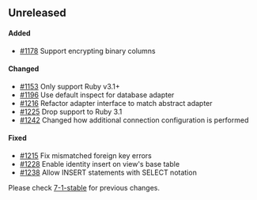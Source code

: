 ## Unreleased

#### Added

- [#1178](https://github.com/rails-sqlserver/activerecord-sqlserver-adapter/pull/1178) Support encrypting binary columns

#### Changed

- [#1153](https://github.com/rails-sqlserver/activerecord-sqlserver-adapter/pull/1153) Only support Ruby v3.1+
- [#1196](https://github.com/rails-sqlserver/activerecord-sqlserver-adapter/pull/1196) Use default inspect for database adapter
- [#1216](https://github.com/rails-sqlserver/activerecord-sqlserver-adapter/pull/1216) Refactor adapter interface to match abstract adapter
- [#1225](https://github.com/rails-sqlserver/activerecord-sqlserver-adapter/pull/1225) Drop support to Ruby 3.1
- [#1242](https://github.com/rails-sqlserver/activerecord-sqlserver-adapter/pull/1242) Changed how additional connection configuration is performed

#### Fixed

- [#1215](https://github.com/rails-sqlserver/activerecord-sqlserver-adapter/pull/1215) Fix mismatched foreign key errors
- [#1228](https://github.com/rails-sqlserver/activerecord-sqlserver-adapter/pull/1228) Enable identity insert on view's base table
- [#1238](https://github.com/rails-sqlserver/activerecord-sqlserver-adapter/pull/1238) Allow INSERT statements with SELECT notation

Please check [7-1-stable](https://github.com/rails-sqlserver/activerecord-sqlserver-adapter/blob/7-1-stable/CHANGELOG.md) for previous changes.
